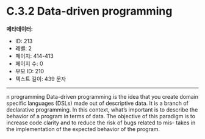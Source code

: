 # C.3.2 Data-driven programming

**메타데이터:**
- ID: 213
- 레벨: 2
- 페이지: 414-413
- 페이지 수: 0
- 부모 ID: 210
- 텍스트 길이: 439 문자

---

n programming
Data-driven programming is the idea that you create domain specific languages (DSLs)
made out of descriptive data. It is a branch of declarative programming. In this context,
what’s important is to describe the behavior of a program in terms of data. The objective
of this paradigm is to increase code clarity and to reduce the risk of bugs related to mis-
takes in the implementation of the expected behavior of the program.